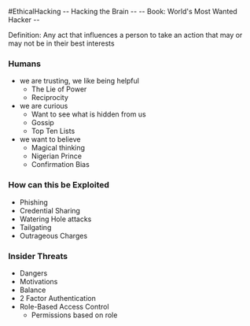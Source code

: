 #EthicalHacking
-- Hacking the Brain --
-- Book: World's Most Wanted Hacker --

Definition: Any act that influences a person to take an action that may or may not be in their best interests

### Humans
- we are trusting, we like being helpful
	- The Lie of Power
	- Reciprocity
- we are curious
	- Want to see what is hidden from us
	- Gossip
	- Top Ten Lists
- we want to believe
	- Magical thinking
	- Nigerian Prince
	- Confirmation Bias

### How can this be Exploited
- Phishing
- Credential Sharing
- Watering Hole attacks
- Tailgating
- Outrageous Charges

### Insider Threats
- Dangers
- Motivations
- Balance
- 2 Factor Authentication
- Role-Based Access Control
	- Permissions based on role